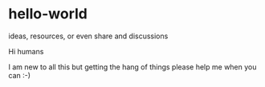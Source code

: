# hello-world
ideas, resources, or even share and discussions 

Hi humans

I am new to all this but getting the hang of things
please help me when you can :-)
